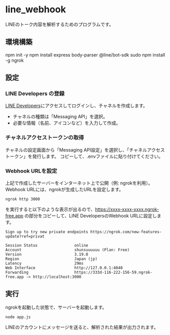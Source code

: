 # line_webhook
LINEのトーク内容を解析するためのプログラムです。

## 環境構築
npm init -y
npm install express body-parser @line/bot-sdk
sudo npm install -g ngrok

## 設定
### LINE Developers の登録
[LINE Developers](https://developers.line.biz/)にアクセスしてログインし、チャネルを作成します。
- チャネルの種類は「Messaging API」を選択。
- 必要な情報（名前、アイコンなど）を入力して作成。

### チャネルアクセストークンの取得
チャネルの設定画面から「Messaging API設定」を選択し、「チャネルアクセストークン」を発行します。
コピーして、.envファイルに貼り付けてください。

### Webhook URLを設定
上記で作成したサーバーをインターネット上で公開（例: ngrokを利用）。
Webhook URLには、ngrokが生成したURLを設定します。
```
ngrok http 3000
```
を実行すると以下のような表示が出るので、https://xxxx-xxxx-xxxx.ngrok-free.app の部分をコピーして、LINE DevelopersのWebhook URLに設定します。
```
Sign up to try new private endpoints https://ngrok.com/new-features-update?ref=privat

Session Status                online                                                 
Account                       shunsuuuuuu (Plan: Free)                               
Version                       3.19.0                                                 
Region                        Japan (jp)                                             
Latency                       29ms                                                   
Web Interface                 http://127.0.0.1:4040                                  
Forwarding                    https://333d-116-222-156-59.ngrok-free.app -> http://localhost:3000
```
                                
## 実行
ngrokを起動した状態で、サーバーを起動します。
```
node app.js
```

LINEのアカウントにメッセージを送ると、解析された結果が出力されます。